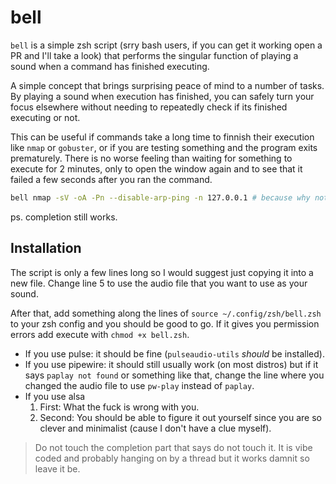 # bell
`bell` is a simple zsh script (srry bash users, if you can get it working open a PR and I'll take a look) that performs the singular function of playing a sound when a command has finished executing.

A simple concept that brings surprising peace of mind to a number of tasks.
By playing a sound when execution has finished, you can safely turn your focus elsewhere without needing to repeatedly check if its finished executing or not.

This can be useful if commands take a long time to finnish their execution like `nmap` or `gobuster`, or if you are testing something and the program exits prematurely. There is no worse feeling than waiting for something to execute for 2 minutes, only to open the window again and to see that it failed a few seconds after you ran the command.

```bash
bell nmap -sV -oA -Pn --disable-arp-ping -n 127.0.0.1 # because why not scan localhost lmao
```

ps. completion still works.

## Installation
The script is only a few lines long so I would suggest just copying it into a new file.
Change line 5 to use the audio file that you want to use as your sound.

After that, add something along the lines of `source ~/.config/zsh/bell.zsh` to your zsh config and you should be good to go. If it gives you permission errors add execute with `chmod +x bell.zsh`.

- If you use pulse: it should be fine (`pulseaudio-utils` _should_ be installed).
- If you use pipewire: it should still usually work (on most distros) but if it says `paplay not found` or something like that, change the line where you changed the audio file to use `pw-play` instead of `paplay`.
- If you use alsa
    1. First: What the fuck is wrong with you.
    2. Second: You should be able to figure it out yourself since you are so clever and minimalist (cause I don't have a clue myself).

> Do not touch the completion part that says do not touch it. It is vibe coded and probably hanging on by a thread but it works damnit so leave it be.
